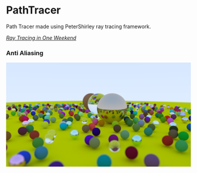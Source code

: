 # PathTracer

Path Tracer made using PeterShirley ray tracing framework.

[_Ray Tracing in One Weekend_](https://raytracing.github.io/books/RayTracingInOneWeekend.html)

### Anti Aliasing

![Final_Render](Images/FinalRender.png)
